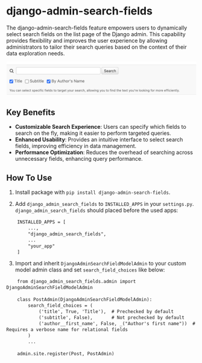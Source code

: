 django-admin-search-fields
============

The django-admin-search-fields feature empowers users to dynamically select search fields on the list page of the Django admin. This capability provides flexibility and improves the user experience by allowing administrators to tailor their search queries based on the context of their data exploration needs.

![After](ss.png "screen shot")


Key Benefits
-----------
* **Customizable Search Experience**: Users can specify which fields to search on the fly, making it easier to perform targeted queries.
* **Enhanced Usability**: Provides an intuitive interface to select search fields, improving efficiency in data management.
* **Performance Optimization**: Reduces the overhead of searching across unnecessary fields, enhancing query performance.


How To Use
-----------

1. Install package with `pip install django-admin-search-fields`.


2. Add `django_admin_search_fields` to  `INSTALLED_APPS` in your `settings.py`. `django_admin_search_fields` should placed before the used apps:
```
    INSTALLED_APPS = [
        ...,
        "django_admin_search_fields",
        ...
        "your_app"
    ]
```

3. Import and inherit `DjangoAdminSearchFieldModelAdmin` to your custom model admin class and set `search_field_choices` like below:

``` 
    from django_admin_search_fields.admin import DjangoAdminSearchFieldModelAdmin
    
    class PostAdmin(DjangoAdminSearchFieldModelAdmin):
        search_field_choices = (
            ('title', True, 'Title'),  # Prechecked by default
            ('subtitle', False),       # Not prechecked by default
            ('author__first_name', False, _("Author's first name"))  # Requires a verbose name for relational fields
        )
        ...
    
    admin.site.register(Post, PostAdmin)

```
